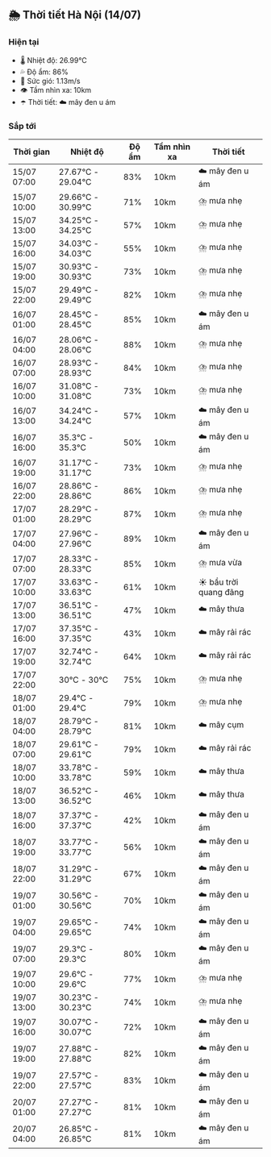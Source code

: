 ## 🌦️ Thời tiết Hà Nội (14/07)

### Hiện tại

- 🌡️ Nhiệt độ: 26.99℃
- 💦 Độ ẩm: 86%
- 💨 Sức gió: 1.13m/s
- 👁️ Tầm nhìn xa: 10km
- ☂️ Thời tiết: ☁️ mây đen u ám

### Sắp tới

| Thời gian | Nhiệt độ | Độ ẩm | Tầm nhìn xa | Thời tiết |
| --- | --- | --- | --- | --- |
| 15/07 07:00 | 27.67℃ - 29.04℃ | 83% | 10km | ☁️ mây đen u ám |
| 15/07 10:00 | 29.66℃ - 30.99℃ | 71% | 10km | ⛈️ mưa nhẹ |
| 15/07 13:00 | 34.25℃ - 34.25℃ | 57% | 10km | ⛈️ mưa nhẹ |
| 15/07 16:00 | 34.03℃ - 34.03℃ | 55% | 10km | ⛈️ mưa nhẹ |
| 15/07 19:00 | 30.93℃ - 30.93℃ | 73% | 10km | ⛈️ mưa nhẹ |
| 15/07 22:00 | 29.49℃ - 29.49℃ | 82% | 10km | ⛈️ mưa nhẹ |
| 16/07 01:00 | 28.45℃ - 28.45℃ | 85% | 10km | ☁️ mây đen u ám |
| 16/07 04:00 | 28.06℃ - 28.06℃ | 88% | 10km | ⛈️ mưa nhẹ |
| 16/07 07:00 | 28.93℃ - 28.93℃ | 84% | 10km | ⛈️ mưa nhẹ |
| 16/07 10:00 | 31.08℃ - 31.08℃ | 73% | 10km | ⛈️ mưa nhẹ |
| 16/07 13:00 | 34.24℃ - 34.24℃ | 57% | 10km | ☁️ mây đen u ám |
| 16/07 16:00 | 35.3℃ - 35.3℃ | 50% | 10km | ☁️ mây đen u ám |
| 16/07 19:00 | 31.17℃ - 31.17℃ | 73% | 10km | ⛈️ mưa nhẹ |
| 16/07 22:00 | 28.86℃ - 28.86℃ | 86% | 10km | ⛈️ mưa nhẹ |
| 17/07 01:00 | 28.29℃ - 28.29℃ | 87% | 10km | ⛈️ mưa nhẹ |
| 17/07 04:00 | 27.96℃ - 27.96℃ | 89% | 10km | ☁️ mây đen u ám |
| 17/07 07:00 | 28.33℃ - 28.33℃ | 85% | 10km | ⛈️ mưa vừa |
| 17/07 10:00 | 33.63℃ - 33.63℃ | 61% | 10km | ☀️ bầu trời quang đãng |
| 17/07 13:00 | 36.51℃ - 36.51℃ | 47% | 10km | ☁️ mây thưa |
| 17/07 16:00 | 37.35℃ - 37.35℃ | 43% | 10km | ☁️ mây rải rác |
| 17/07 19:00 | 32.74℃ - 32.74℃ | 64% | 10km | ☁️ mây rải rác |
| 17/07 22:00 | 30℃ - 30℃ | 75% | 10km | ⛈️ mưa nhẹ |
| 18/07 01:00 | 29.4℃ - 29.4℃ | 79% | 10km | ⛈️ mưa nhẹ |
| 18/07 04:00 | 28.79℃ - 28.79℃ | 81% | 10km | ☁️ mây cụm |
| 18/07 07:00 | 29.61℃ - 29.61℃ | 79% | 10km | ☁️ mây rải rác |
| 18/07 10:00 | 33.78℃ - 33.78℃ | 59% | 10km | ☁️ mây thưa |
| 18/07 13:00 | 36.52℃ - 36.52℃ | 46% | 10km | ☁️ mây thưa |
| 18/07 16:00 | 37.37℃ - 37.37℃ | 42% | 10km | ☁️ mây đen u ám |
| 18/07 19:00 | 33.77℃ - 33.77℃ | 56% | 10km | ☁️ mây đen u ám |
| 18/07 22:00 | 31.29℃ - 31.29℃ | 67% | 10km | ☁️ mây đen u ám |
| 19/07 01:00 | 30.56℃ - 30.56℃ | 70% | 10km | ☁️ mây đen u ám |
| 19/07 04:00 | 29.65℃ - 29.65℃ | 74% | 10km | ☁️ mây đen u ám |
| 19/07 07:00 | 29.3℃ - 29.3℃ | 80% | 10km | ☁️ mây đen u ám |
| 19/07 10:00 | 29.6℃ - 29.6℃ | 77% | 10km | ⛈️ mưa nhẹ |
| 19/07 13:00 | 30.23℃ - 30.23℃ | 74% | 10km | ⛈️ mưa nhẹ |
| 19/07 16:00 | 30.07℃ - 30.07℃ | 72% | 10km | ☁️ mây đen u ám |
| 19/07 19:00 | 27.88℃ - 27.88℃ | 82% | 10km | ☁️ mây đen u ám |
| 19/07 22:00 | 27.57℃ - 27.57℃ | 83% | 10km | ☁️ mây đen u ám |
| 20/07 01:00 | 27.27℃ - 27.27℃ | 81% | 10km | ☁️ mây đen u ám |
| 20/07 04:00 | 26.85℃ - 26.85℃ | 81% | 10km | ☁️ mây đen u ám |
